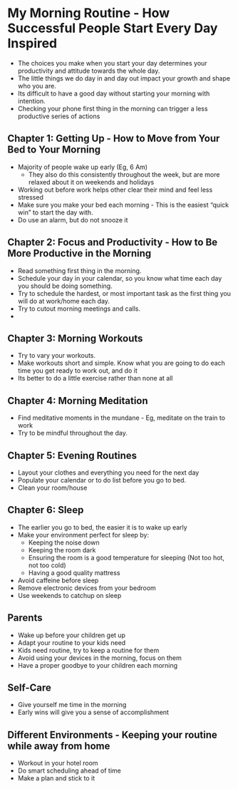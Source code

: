 # My Morning Routine - How Successful People Start Every Day Inspired

* The choices you make when you start your day determines your productivity and attitude towards the whole day. 
* The little things we do day in and day out impact your growth and shape who you are. 
* Its difficult to have a good day without starting your morning with intention.
* Checking your phone first thing in the morning can trigger a less productive series of actions

## Chapter 1: Getting Up - How to Move from Your Bed to Your Morning

* Majority of people wake up early (Eg, 6 Am)
	* They also do this consistently throughout the week, but are more relaxed about it on weekends and holidays
* Working out before work helps other clear their mind and feel less stressed
* Make sure you make your bed each morning - This is the easiest “quick win” to start the day with.
* Do use an alarm, but do not snooze it


## Chapter 2: Focus and Productivity - How to Be More Productive in the Morning

* Read something first thing in the morning.
* Schedule your day in your calendar, so you know what time each day you should be doing something.
* Try to schedule the hardest, or most important task as the first thing you will do at work/home each day.
* Try to cutout morning meetings and calls. 
* 

## Chapter 3: Morning Workouts

* Try to vary your workouts.
* Make workouts short and simple. Know what you are going to do each time you get ready to work out, and do it
* Its better to do  a little exercise rather than  none at all

## Chapter 4: Morning Meditation

* Find meditative moments in the mundane - Eg, meditate on the train to work
* Try to be mindful throughout the day. 

## Chapter 5: Evening Routines

* Layout your clothes and everything you need for the next day
* Populate your calendar or to do list before you go to bed. 
* Clean your room/house

## Chapter 6: Sleep

* The earlier you go to bed, the easier it is to wake up early
* Make your environment perfect for sleep by:
	* Keeping the noise down
	* Keeping the room dark
	* Ensuring the room is a good temperature for sleeping (Not too hot, not too cold)
	* Having a good quality mattress 
* Avoid caffeine before sleep
* Remove electronic devices from your bedroom
* Use weekends to catchup on sleep


## Parents

* Wake up before your children get up
* Adapt your routine to your kids need
* Kids need routine, try to keep a routine for them
* Avoid using your devices in the morning, focus on them 
* Have a proper goodbye to your children each morning

## Self-Care

* Give yourself me time in the morning
* Early wins will give you a sense of accomplishment 

## Different Environments - Keeping your routine while away from home 

* Workout in your hotel room
* Do smart scheduling ahead of time
* Make a plan and stick to it




